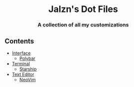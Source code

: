 <div align="center">
  <h1>Jalzn's Dot Files</h1>
  <h3>A collection of all my customizations</h3>
</div>

## Contents
  - [ Interface ]()
    - [ Polybar ]()
  - [ Terminal ]()
    - [ Starship ]()
  - [ Text Editor ]()
    - [ NeoVim ]()
